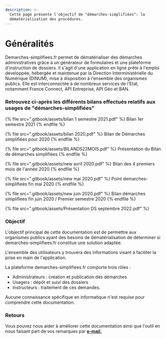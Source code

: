 ```yaml
---
description: >-
  Cette page présente l'objectif de "démarches-simplifiées": la
  dématérialisation des procédures.
---
```


# Généralités

Demarches-simplifiees.fr permet de dématérialiser des démarches administratives grâce à un générateur de formulaires et une plateforme d'instruction de dossiers. Il s'agit d'une application en ligne prête à l'emploi développée, hébergée et maintenue par la Direction Interministérielle du Numérique (DINUM), mise à disposition à l'ensemble des organismes publics. Elle est interconnectée à de nombreux services de l'Etat, notamment France Connect, API Entreprise, API Géo et BAN.

### **Retrouvez ci-après les différents bilans effectués relatifs aux usages de "démarches-simplifiées"**

{% file src=".gitbook/assets/bilan 1 semestre 2021.pdf" %}
Bilan 1er semestre 2021
{% endfile %}

{% file src=".gitbook/assets/bilan 2020.pdf" %}
Bilan de Démarches simplifiées pour 2020
{% endfile %}

{% file src=".gitbook/assets/BILANDS22MOIS.pdf" %}
Présentation du Bilan de démarches simplifiées
{% endfile %}

{% file src=".gitbook/assets/new avril 2020.pdf" %}
Bilan des 4 premiers mois de l'année 2020
{% endfile %}

{% file src=".gitbook/assets/new mai 2020.pdf" %}
Point demarches-simplifiees fin mai 2020
{% endfile %}

{% file src=".gitbook/assets/new juin 2020.pdf" %}
Bilan démarches simplifiees fin juin 2020 / Premier semestre 2020
{% endfile %}

{% file src=".gitbook/assets/Présentation DS septembre 2022.pdf" %}

### Objectif

L'objectif principal de cette documentation est de permettre aux organismes publics ayant des besoins de dématérialisation de déterminer si demarches-simplifiees.fr constitue une solution adaptée.

L'ensemble des utilisateurs y trouvera des informations visant à faciliter la prise en main de l'application.

La plateforme demarches-simplifiees.fr comporte trois rôles :

* Administrateurs : création et publication des démarches
* Usagers : dépôt et suivi des dossiers
* Instructeurs : traitement de ces demandes.

Aucune connaissance spécifique en informatique n'est requise pour comprendre cette documentation.

### Retours

Vous pouvez nous aider à améliorer cette documentation ainsi que l'outil en nous faisant part de vos remarques par [**e-mail.**](mailto:contact@demarches-simplifiees.fr)
